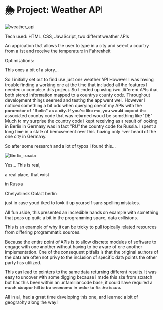 # 🌦 Project: Weather API

![weather_api](https://user-images.githubusercontent.com/23227549/200642154-7576fd55-6763-46df-9a22-9c03c09c6b8e.png)

Tech used: HTML, CSS, JavaScript, two differnt weather APIs

An application that allows the user to type in a city and select a country from a list and receive the temperature in Fahrenheit


Optimizations:

This ones a bit of a story...

So I initially set out to find use just one weather API However I was having trouble finding a working one at the time that 
included all the features I needed to complete this project. So I ended up using two different APIs that both stored information mapped to a countrys
county code. Throughout development things seemed and testing the app went well. However I noticed something a bit odd when querying one of my APIs 
with the parameter of "Berlin" as a city. If you're like me, you would expect the associated country code that was returned would be something like "DE"
Much to my surprise the country code i kept receiving as a result of looking in Berlin in Germany was in fact "RU" the country code for Russia.
I spent a long time in a state of bemusement over this, having only ever heard of the one city in Germany. 

So after some research and a lot of typos i found this...


![Berlin_russia](https://user-images.githubusercontent.com/23227549/200644061-688acfe1-6e84-46b3-bb7a-144460ed9f39.png)

Yes...
This is real, 

a real place, that exist

in Russia

Chelyabinsk Oblast berlin

just in case youd liked to look it up yourself sans spelling mistakes.

All fun aside, this presented an incredible hands on example with something that pops up quite a bit in the programming space, data collisions.

This is an example of why it can be tricky to pull topically related resources from differing programmatic sources. 

Because the entire point of APIs is to allow discrete modules of software to engage with one another without having to be
aware of one another implementation. One of the consequent pitfalls is that the original authors of the data are often not privy
to the inclusion of specific data points the other party has utilized.

This can lead to pointers to the same data returning different results. It was easy to uncover with some digging because i made this site from scratch
but had this been within an unfamiliar code base, it could have required a much steeper hill to be overcome in order to fix the issue.

All in all, had a great time developing this one, and learned a bit of geography along the way!
